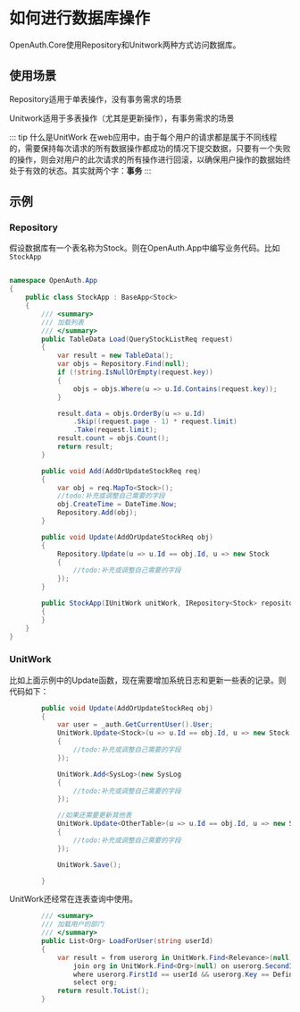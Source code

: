 # 如何进行数据库操作

OpenAuth.Core使用Repository和Unitwork两种方式访问数据库。

## 使用场景

Repository适用于单表操作，没有事务需求的场景

Unitwork适用于多表操作（尤其是更新操作），有事务需求的场景


::: tip 什么是UnitWork
在web应用中，由于每个用户的请求都是属于不同线程的，需要保持每次请求的所有数据操作都成功的情况下提交数据，只要有一个失败的操作，则会对用户的此次请求的所有操作进行回滚，以确保用户操作的数据始终处于有效的状态。其实就两个字：**事务**
:::

## 示例

### Repository

假设数据库有一个表名称为Stock。则在OpenAuth.App中编写业务代码。比如`StockApp`

```csharp

namespace OpenAuth.App
{
    public class StockApp : BaseApp<Stock>
    {
        /// <summary>
        /// 加载列表
        /// </summary>
        public TableData Load(QueryStockListReq request)
        {
            var result = new TableData();
            var objs = Repository.Find(null);
            if (!string.IsNullOrEmpty(request.key))
            {
                objs = objs.Where(u => u.Id.Contains(request.key));
            }

            result.data = objs.OrderBy(u => u.Id)
                .Skip((request.page - 1) * request.limit)
                .Take(request.limit);
            result.count = objs.Count();
            return result;
        }

        public void Add(AddOrUpdateStockReq req)
        {
            var obj = req.MapTo<Stock>();
            //todo:补充或调整自己需要的字段
            obj.CreateTime = DateTime.Now;
            Repository.Add(obj);
        }

        public void Update(AddOrUpdateStockReq obj)
        {
            Repository.Update(u => u.Id == obj.Id, u => new Stock
            {
                //todo:补充或调整自己需要的字段
            });
        }

        public StockApp(IUnitWork unitWork, IRepository<Stock> repository,IAuth auth) : base(unitWork, repository,auth)
        {
        }
    }
}
```

### UnitWork

比如上面示例中的Update函数，现在需要增加系统日志和更新一些表的记录。则代码如下：

```csharp
        public void Update(AddOrUpdateStockReq obj)
        {
            var user = _auth.GetCurrentUser().User;
            UnitWork.Update<Stock>(u => u.Id == obj.Id, u => new Stock
            {
                //todo:补充或调整自己需要的字段
            });

            UnitWork.Add<SysLog>(new SysLog
            {
                //todo:补充或调整自己需要的字段
            });

            //如果还需要更新其他表
            UnitWork.Update<OtherTable>(u => u.Id == obj.Id, u => new Stock
            {
                //todo:补充或调整自己需要的字段
            });

            UnitWork.Save();

        }

```

UnitWork还经常在连表查询中使用。

```csharp
        /// <summary>
        /// 加载用户的部门
        /// </summary>
        public List<Org> LoadForUser(string userId)
        {
            var result = from userorg in UnitWork.Find<Relevance>(null)
                join org in UnitWork.Find<Org>(null) on userorg.SecondId equals org.Id
                where userorg.FirstId == userId && userorg.Key == Define.USERORG
                select org;
            return result.ToList();
        }
```